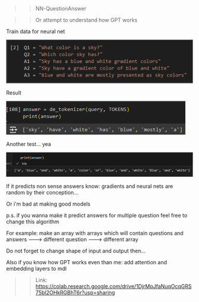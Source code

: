 >> NN-QuestionAnswer

>> Or attempt to understand how GPT works

Train data for neural net

![Train data](https://github.com/AlephVenXm/Main/blob/main/data.png)

Result

![Result](https://github.com/AlephVenXm/Main/blob/main/test_aa.png)

Another test... yea

![Another test... yea](https://github.com/AlephVenXm/Main/blob/main/test_ab.png)

If it predicts non sense answers know: gradients and neural nets are random by their conception...

Or i'm bad at making good models


p.s. if you wanna make it predict answers for multiple question feel free to change this algorithm

For example: make an array with arrays which will contain questions and answers ---> different question ---> different array

Do not forget to change shape of input and output then...

Also if you know how GPT works even than me: add attention and embedding layers to mdl

>> Link: https://colab.research.google.com/drive/1DjrMpJfaNuqOcqGRS75bI2OHkRGBhT6r?usp=sharing

